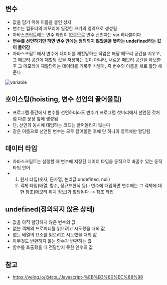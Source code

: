 ## 변수

- 값을 담기 위해 이름을 붙인 상자
- 변수는 컴퓨터의 메모리에 일정한 크기의 영역으로 생성됨
- 자바스크립트에는 변수 타입이 없으므로 변수 선언자는 var 하나뿐이다
- **변수를 선언하기만 하면 변수 안에는 정의되지 않았음을 뜻하는 undefined라는 값이 들어감**
- 자바스크립트에서 변수에 데이터를 재할당하는 작업은 해당 메모리 공간을 지우고, 그 메모리 공간에 재할당 값을 저장하는 것이 아니라, 새로운 메모리 공간을 확보한 후 그 메모리에 재할당하는 데이터를 기록후 식별자, 즉 변수의 이름을 새로 할당 해 준다

![variable](https://media.vlpt.us/images/tsts_/post/7e319cec-471e-4148-8c5c-314a9423cbed/image.png)

## 호이스팅(hoisting, 변수 선언의 끌어올림)

- 프로그램 중간에서 변수를 선언하더라도 변수가 프로그램 첫머리에서 선언된 것처럼 다른 문장 앞에 생성됨
- 단, 선언과 동시에 대입하는 코드는 끌어올리지 않는다
- 같은 이름으로 선언된 변수는 모두 끌어올린 후에 단 하나의 영역에만 할당됨

## 데이터 타입

- 자바스크립트는 실행할 때 변수에 저장된 데이터 타입을 동적으로 바꿀수 있는 동적 타입 언어
- 1. 원시 타입(숫자, 문자열, 논리값,undefined, null)
  2. 객체 타입(배열, 함수, 정규표현식 등) : 변수에 대입하면 변수에는 그 객체에 대한 참조(메모리 위치 정보)가 할당된다 -> 참조 타입

## undefined(정의되지 않은 상태)

- 값을 아직 할당하지 않은 변수의 값
- 없는 객체의 프로퍼티를 읽으려고 시도했을 때의 값
- 없는 배열의 요소를 읽으려고 시도했을 때의 값
- 아무것도 반환하지 않는 함수가 반환하는 값
- 함수를 호출했을 때 전달받지 못한 인수의 값

## 참고

- https://velog.io/@tsts_/Javascript-%EB%B3%80%EC%88%98
